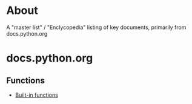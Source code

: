 # About

A "master list" / "Enclycopedia" listing of key documents, primarily from docs.python.org

# docs.python.org

## Functions

* [Built-in functions](https://docs.python.org/2/library/functions.html)
